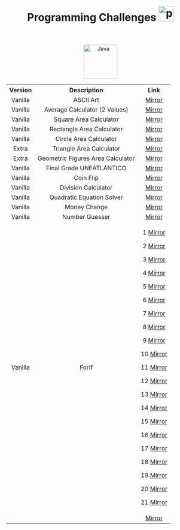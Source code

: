 <header>
  <h1 align="center" style="margin: 0;">
    Programming Challenges
    <img width="40px" alt="programmer" src="https://cdn-icons-png.flaticon.com/512/6062/6062646.png"/>
  </h1>
</header>

<body>

  <div align="center"><img width="90px" alt="Java" src="https://custom-icon-badges.demolab.com/badge/Java-007396.svg?logo=java&logoColor=white"/>
  
  <br>

  <table align="center">
    <tr>  
      <th style="text-align: center;">Version</td>
      <th style="text-align: center;">Description</td>
      <th style="text-align: center;">Link</td>
    </tr>
    <tr>  
      <td style="text-align: center;">Vanilla</td>
      <td style="text-align: center;">ASCII Art</td>
      <td style="text-align: center;"><a href="https://github.com/AndrextA/prg1-22-23/blob/main/retos/entregas/andr%C3%A9sAlarc%C3%B3n/ASCIIArt/src/ArtASCII.java" target="_blank">Mirror</a></td>
    </tr>
    <tr>  
      <td style="text-align: center;">Vanilla</td>
      <td style="text-align: center;">Average Calculator (2 Values)</td>
      <td style="text-align: center;"><a href="https://github.com/AndrextA/prg1-22-23/blob/main/retos/entregas/andr%C3%A9sAlarc%C3%B3n/AverageCalculator/src/AverageCalculator.java" target="_blank">Mirror</a></td>
    </tr>
    <tr>  
      <td style="text-align: center;">Vanilla</td>
      <td style="text-align: center;">Square Area Calculator</td>
      <td style="text-align: center;"><a href="https://github.com/AndrextA/prg1-22-23/blob/main/retos/entregas/andr%C3%A9sAlarc%C3%B3n/AreaCalculator/src/AreaSquare.java" target="_blank">Mirror</a></td>
    </tr>
    <tr>  
      <td style="text-align: center;">Vanilla</td>
      <td style="text-align: center;">Rectangle Area Calculator</td>
      <td style="text-align: center;"><a href="https://github.com/AndrextA/prg1-22-23/blob/main/retos/entregas/andr%C3%A9sAlarc%C3%B3n/AreaCalculator/src/AreaRectangle.java" target="_blank">Mirror</a></td>
    </tr>
    <tr>  
      <td style="text-align: center;">Vanilla</td>
      <td style="text-align: center;">Circle Area Calculator</td>
      <td style="text-align: center;"><a href="https://github.com/AndrextA/prg1-22-23/blob/main/retos/entregas/andr%C3%A9sAlarc%C3%B3n/AreaCalculator/src/AreaCircle.java" target="_blank">Mirror</a></td>
    </tr>
    <tr>  
      <td style="text-align: center;">Extra</td>
      <td style="text-align: center;">Triangle Area Calculator</td>
      <td style="text-align: center;"><a href="https://github.com/AndrextA/prg1-22-23/blob/main/retos/entregas/andr%C3%A9sAlarc%C3%B3n/AreaCalculator/src/AreaTriangle.java" target="_blank">Mirror</a></td>
    </tr>
    <tr>  
      <td style="text-align: center;">Extra</td>
      <td style="text-align: center;">Geometric Figures Area Calculator</td>
      <td style="text-align: center;"><a href="https://github.com/AndrextA/prg1-22-23/blob/main/retos/entregas/andr%C3%A9sAlarc%C3%B3n/AreaCalculator/src/GeometicAreaCalculator.java" target="_blank">Mirror</a></td>
    </tr>
    <tr>  
      <td style="text-align: center;">Vanilla</td>
      <td style="text-align: center;">Final Grade UNEATLANTICO</td>
      <td style="text-align: center;"><a href="https://github.com/AndrextA/prg1-22-23/blob/main/retos/entregas/andr%C3%A9sAlarc%C3%B3n/AverageCalculator/src/FinalGradeCalculator.java" target="_blank">Mirror</a></td>
    </tr>
    <tr>  
      <td style="text-align: center;">Vanilla</td>
      <td style="text-align: center;">Coin Flip</td>
      <td style="text-align: center;"><a href="https://github.com/AndrextA/prg1-22-23/blob/main/retos/entregas/andr%C3%A9sAlarc%C3%B3n/CoinFlip/src/CoinFlip.java" target="_blank">Mirror</a></td>
    </tr>
    <tr>  
      <td style="text-align: center;">Vanilla</td>
      <td style="text-align: center;">Division Calculator</td>
      <td style="text-align: center;"><a href="https://github.com/AndrextA/prg1-22-23/blob/main/retos/entregas/andr%C3%A9sAlarc%C3%B3n/RestrictedDivision/src/RestrictedDivison.java" target="_blank">Mirror</a></td>
    </tr>
    <tr>  
      <td style="text-align: center;">Vanilla</td>
      <td style="text-align: center;">Quadratic Equation Solver</td>
      <td style="text-align: center;"><a href="https://github.com/AndrextA/prg1-22-23/blob/main/retos/entregas/andr%C3%A9sAlarc%C3%B3n/QuadraticEquationSolver/src/QuadraticEquationSolver.java" target="_blank">Mirror</a></td>
    </tr>
    <tr>  
      <td style="text-align: center;">Vanilla</td>
      <td style="text-align: center;">Money Change</td>
      <td style="text-align: center;"><a href="https://github.com/AndrextA/prg1-22-23/blob/main/retos/entregas/andr%C3%A9sAlarc%C3%B3n/MoneyChange/src/MoneyChange.java" target="_blank">Mirror</a></td>
    </tr>
    <tr>  
      <td style="text-align: center;">Vanilla</td>
      <td style="text-align: center;">Number Guesser</td>
      <td style="text-align: center;"><a href="https://github.com/AndrextA/prg1-22-23/blob/main/retos/entregas/andr%C3%A9sAlarc%C3%B3n/NumberGuesser/src/NumberGuesser.java" target="_blank">Mirror</a></td>
    </tr>
    <tr>  
      <td style="text-align: center;">Vanilla</td>
      <td style="text-align: center;">ForIf</td>
      <td style="text-align: center;">
      <p>1 <a href="https://github.com/AndrextA/prg1-22-23/blob/main/retos/entregas/andr%C3%A9sAlarc%C3%B3n/ForIfChallenge/src/classes/ForIf1.java" target="_blank">Mirror</a>
      </p>
      <p>2 <a href="https://github.com/AndrextA/prg1-22-23/blob/main/retos/entregas/andr%C3%A9sAlarc%C3%B3n/ForIfChallenge/src/classes/ForIf2.java" target="_blank">Mirror</a>
      </p>
      <p>3 <a href="https://github.com/AndrextA/prg1-22-23/blob/main/retos/entregas/andr%C3%A9sAlarc%C3%B3n/ForIfChallenge/src/classes/ForIf3.java" target="_blank">Mirror</a>
      </p>
      <p>4 <a href="https://github.com/AndrextA/prg1-22-23/blob/main/retos/entregas/andr%C3%A9sAlarc%C3%B3n/ForIfChallenge/src/classes/ForIf4.java" target="_blank">Mirror</a>
      </p>
      <p>5 <a href="https://github.com/AndrextA/prg1-22-23/blob/main/retos/entregas/andr%C3%A9sAlarc%C3%B3n/ForIfChallenge/src/classes/ForIf5.java" target="_blank">Mirror</a>
      </p>
      <p>6 <a href="https://github.com/AndrextA/prg1-22-23/blob/main/retos/entregas/andr%C3%A9sAlarc%C3%B3n/ForIfChallenge/src/classes/ForIf6.java" target="_blank">Mirror</a>
      </p>
      <p>7 <a href="https://github.com/AndrextA/prg1-22-23/blob/main/retos/entregas/andr%C3%A9sAlarc%C3%B3n/ForIfChallenge/src/classes/ForIf7.java" target="_blank">Mirror</a>
      </p>
      <p>8 <a href="https://github.com/AndrextA/prg1-22-23/blob/main/retos/entregas/andr%C3%A9sAlarc%C3%B3n/ForIfChallenge/src/classes/ForIf8.java" target="_blank">Mirror</a>
      </p>
      <p>9 <a href="https://github.com/AndrextA/prg1-22-23/blob/main/retos/entregas/andr%C3%A9sAlarc%C3%B3n/ForIfChallenge/src/classes/ForIf9.java" target="_blank">Mirror</a>
      </p>
      <p>10 <a href="https://github.com/AndrextA/prg1-22-23/blob/main/retos/entregas/andr%C3%A9sAlarc%C3%B3n/ForIfChallenge/src/classes/ForIf10.java" target="_blank">Mirror</a>
      </p>
      <p>11 <a href="https://github.com/AndrextA/prg1-22-23/blob/main/retos/entregas/andr%C3%A9sAlarc%C3%B3n/ForIfChallenge/src/classes/ForIf11.java" target="_blank">Mirror</a>
      </p>
      <p>12 <a href="https://github.com/AndrextA/prg1-22-23/blob/main/retos/entregas/andr%C3%A9sAlarc%C3%B3n/ForIfChallenge/src/classes/ForIf12.java" target="_blank">Mirror</a>
      </p>
      <p>13 <a href="https://github.com/AndrextA/prg1-22-23/blob/main/retos/entregas/andr%C3%A9sAlarc%C3%B3n/ForIfChallenge/src/classes/ForIf13.java" target="_blank">Mirror</a>
      </p>
      <p>14 <a href="https://github.com/AndrextA/prg1-22-23/blob/main/retos/entregas/andr%C3%A9sAlarc%C3%B3n/ForIfChallenge/src/classes/ForIf13.java" target="_blank">Mirror</a>
      </p>
      <p>15 <a href="https://github.com/AndrextA/prg1-22-23/blob/main/retos/entregas/andr%C3%A9sAlarc%C3%B3n/ForIfChallenge/src/classes/ForIf15.java" target="_blank">Mirror</a>
      </p>
      <p>16 <a href="https://github.com/AndrextA/prg1-22-23/blob/main/retos/entregas/andr%C3%A9sAlarc%C3%B3n/ForIfChallenge/src/classes/ForIf16.java" target="_blank">Mirror</a>
      </p>
      <p>17 <a href="https://github.com/AndrextA/prg1-22-23/blob/main/retos/entregas/andr%C3%A9sAlarc%C3%B3n/ForIfChallenge/src/classes/ForIf17.java" target="_blank">Mirror</a>
      </p>
      <p>18 <a href="https://github.com/AndrextA/prg1-22-23/blob/main/retos/entregas/andr%C3%A9sAlarc%C3%B3n/ForIfChallenge/src/classes/ForIf18.java" target="_blank">Mirror</a>
      </p>
      <p>19 <a href="https://github.com/AndrextA/prg1-22-23/blob/main/retos/entregas/andr%C3%A9sAlarc%C3%B3n/ForIfChallenge/src/classes/ForIf19.java" target="_blank">Mirror</a>
      </p>
      <p>20 <a href="https://github.com/AndrextA/prg1-22-23/blob/main/retos/entregas/andr%C3%A9sAlarc%C3%B3n/ForIfChallenge/src/classes/ForIf20.java" target="_blank">Mirror</a>
      </p>
      <p>21 <a href="https://github.com/AndrextA/prg1-22-23/blob/main/retos/entregas/andr%C3%A9sAlarc%C3%B3n/ForIfChallenge/src/classes/ForIf21.java" target="_blank">Mirror</a>
      </p>
      </td>
    </tr>
    <tr>  
      <td style="text-align: center;"></td>
      <td style="text-align: center;"></td>
      <td style="text-align: center;"><a href="#" target="_blank">Mirror</a></td>
    </tr>
    
  </table>

</body>
